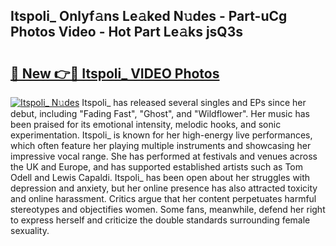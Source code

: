 ## Itspoli_ Onlyf𝚊ns Le𝚊ked N𝚞des - Part-uCg Photos Video - Hot Part Le𝚊ks jsQ3s

# <h2><a href="http://ab55879.deff.icu/?id=Itspoli_">🔗 New 👉🔴 Itspoli_ VIDEO Photos</a></h2>

[![Itspoli_ N𝚞des](https://i.imgur.com/rIISA9y.gif)](http://ab55879.deff.icu/?id=Itspoli_)
Itspoli_ has released several singles and EPs since her debut, including "Fading Fast", "Ghost", and "Wildflower". Her music has been praised for its emotional intensity, melodic hooks, and sonic experimentation. Itspoli_ is known for her high-energy live performances, which often feature her playing multiple instruments and showcasing her impressive vocal range. She has performed at festivals and venues across the UK and Europe, and has supported established artists such as Tom Odell and Lewis Capaldi. Itspoli_ has been open about her struggles with depression and anxiety, but her online presence has also attracted toxicity and online harassment. Critics argue that her content perpetuates harmful stereotypes and objectifies women. Some fans, meanwhile, defend her right to express herself and criticize the double standards surrounding female sexuality.
